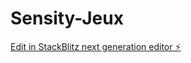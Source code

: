 # Sensity-Jeux

[Edit in StackBlitz next generation editor ⚡️](https://stackblitz.com/~/github.com/PuG-LePetitChat/Sensity-Jeux)